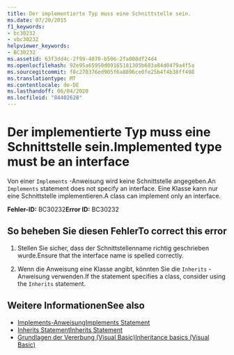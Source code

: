 ```yaml
---
title: Der implementierte Typ muss eine Schnittstelle sein.
ms.date: 07/20/2015
f1_keywords:
- bc30232
- vbc30232
helpviewer_keywords:
- BC30232
ms.assetid: 63f3dd4c-2f99-4070-b506-2fa808df24d4
ms.openlocfilehash: 92e95a65950d09165181305b683a84d0479a4f5a
ms.sourcegitcommit: f8c270376ed905f6a8896ce0fe25b4f4b38ff498
ms.translationtype: MT
ms.contentlocale: de-DE
ms.lasthandoff: 06/04/2020
ms.locfileid: "84402628"
---
```

# <a name="implemented-type-must-be-an-interface"></a><span data-ttu-id="30d99-102">Der implementierte Typ muss eine Schnittstelle sein.</span><span class="sxs-lookup"><span data-stu-id="30d99-102">Implemented type must be an interface</span></span>
<span data-ttu-id="30d99-103">Von einer `Implements` -Anweisung wird keine Schnittstelle angegeben.</span><span class="sxs-lookup"><span data-stu-id="30d99-103">An `Implements` statement does not specify an interface.</span></span> <span data-ttu-id="30d99-104">Eine Klasse kann nur eine Schnittstelle implementieren.</span><span class="sxs-lookup"><span data-stu-id="30d99-104">A class can implement only an interface.</span></span>  
  
 <span data-ttu-id="30d99-105">**Fehler-ID:** BC30232</span><span class="sxs-lookup"><span data-stu-id="30d99-105">**Error ID:** BC30232</span></span>  
  
## <a name="to-correct-this-error"></a><span data-ttu-id="30d99-106">So beheben Sie diesen Fehler</span><span class="sxs-lookup"><span data-stu-id="30d99-106">To correct this error</span></span>  
  
1. <span data-ttu-id="30d99-107">Stellen Sie sicher, dass der Schnittstellenname richtig geschrieben wurde.</span><span class="sxs-lookup"><span data-stu-id="30d99-107">Ensure that the interface name is spelled correctly.</span></span>  
  
2. <span data-ttu-id="30d99-108">Wenn die Anweisung eine Klasse angibt, könnten Sie die `Inherits` -Anweisung verwenden.</span><span class="sxs-lookup"><span data-stu-id="30d99-108">If the statement specifies a class, consider using the `Inherits` statement.</span></span>  
  
## <a name="see-also"></a><span data-ttu-id="30d99-109">Weitere Informationen</span><span class="sxs-lookup"><span data-stu-id="30d99-109">See also</span></span>

- [<span data-ttu-id="30d99-110">Implements-Anweisung</span><span class="sxs-lookup"><span data-stu-id="30d99-110">Implements Statement</span></span>](../language-reference/statements/implements-statement.md)
- [<span data-ttu-id="30d99-111">Inherits Statement</span><span class="sxs-lookup"><span data-stu-id="30d99-111">Inherits Statement</span></span>](../language-reference/statements/inherits-statement.md)
- [<span data-ttu-id="30d99-112">Grundlagen der Vererbung (Visual Basic)</span><span class="sxs-lookup"><span data-stu-id="30d99-112">Inheritance basics (Visual Basic)</span></span>](../programming-guide/language-features/objects-and-classes/inheritance-basics.md)
